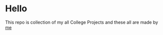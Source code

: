 # Hello 
This repo is collection of my all College Projects and these all are made by [me](https://github.com/Yashika-Kadiyan) 
